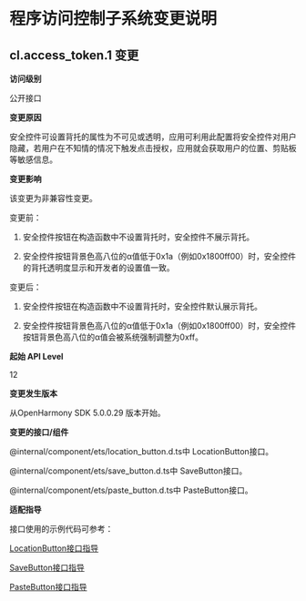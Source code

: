 # 程序访问控制子系统变更说明

## cl.access_token.1 变更

**访问级别**

公开接口

**变更原因**

安全控件可设置背托的属性为不可见或透明，应用可利用此配置将安全控件对用户隐藏，若用户在不知情的情况下触发点击授权，应用就会获取用户的位置、剪贴板等敏感信息。

**变更影响**

该变更为非兼容性变更。

变更前：

1. 安全控件按钮在构造函数中不设置背托时，安全控件不展示背托。

2. 安全控件按钮背景色高八位的α值低于0x1a（例如0x1800ff00）时，安全控件的背托透明度显示和开发者的设置值一致。

变更后：

1. 安全控件按钮在构造函数中不设置背托时，安全控件默认展示背托。

2. 安全控件按钮背景色高八位的α值低于0x1a（例如0x1800ff00）时，安全控件按钮背景色高八位的α值会被系统强制调整为0xff。

**起始 API Level**

12

**变更发生版本**

从OpenHarmony SDK 5.0.0.29 版本开始。

**变更的接口/组件**

@internal/component/ets/location_button.d.ts中 LocationButton接口。

@internal/component/ets/save_button.d.ts中 SaveButton接口。

@internal/component/ets/paste_button.d.ts中 PasteButton接口。

**适配指导**

接口使用的示例代码可参考：

[LocationButton接口指导](../../../application-dev/reference/apis-arkui/arkui-ts/ts-security-components-locationbutton.md#接口)

[SaveButton接口指导](../../../application-dev/reference/apis-arkui/arkui-ts/ts-security-components-savebutton.md#接口)

[PasteButton接口指导](../../../application-dev/reference/apis-arkui/arkui-ts/ts-security-components-pastebutton.md#接口)
